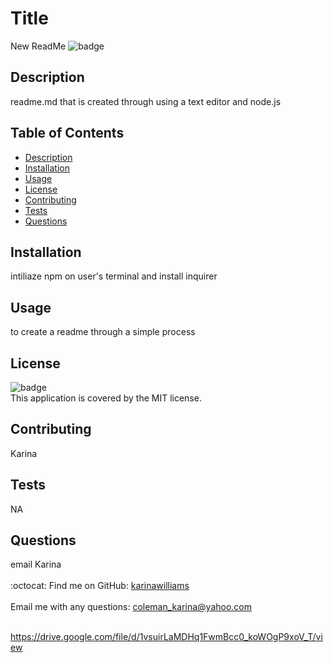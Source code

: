 
# Title 
New ReadMe
  ![badge](https://img.shields.io/badge/license-MIT-brightgreen)<br />
  
## Description
readme.md that is created through using a text editor and node.js 
  ## Table of Contents
  - [Description](#description)
  - [Installation](#installation)
  - [Usage](#usage)
  - [License](#license)
  - [Contributing](#contributing)
  - [Tests](#tests)
  - [Questions](#questions)
## Installation
intiliaze npm on user's terminal and install inquirer
## Usage
to create a readme through a simple process
## License
![badge](https://img.shields.io/badge/license-MIT-brightgreen)
<br />
This application is covered by the MIT license. 
## Contributing
Karina
## Tests
NA
## Questions
email Karina<br />
<br />
:octocat: Find me on GitHub: [karinawilliams](https://github.com/karinawilliams)<br />
<br />
Email me with any questions: coleman_karina@yahoo.com<br /><br />

https://drive.google.com/file/d/1vsuirLaMDHq1FwmBcc0_koWOgP9xoV_T/view


